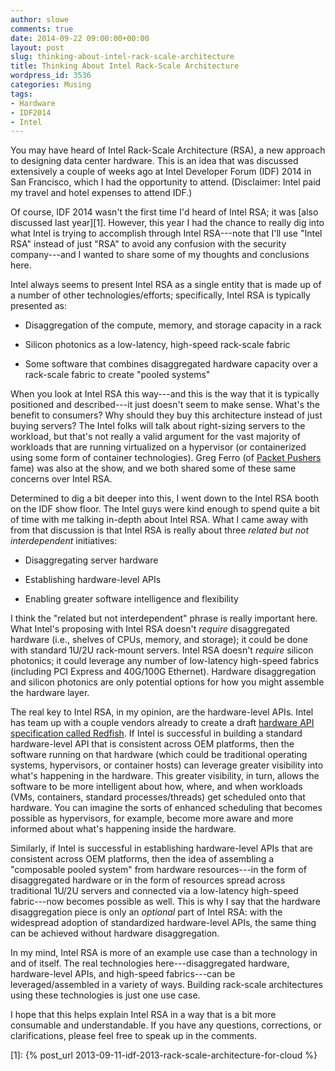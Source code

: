 ```yaml
---
author: slowe
comments: true
date: 2014-09-22 09:00:00+00:00
layout: post
slug: thinking-about-intel-rack-scale-architecture
title: Thinking About Intel Rack-Scale Architecture
wordpress_id: 3536
categories: Musing
tags:
- Hardware
- IDF2014
- Intel
---
```


You may have heard of Intel Rack-Scale Architecture (RSA), a new approach to designing data center hardware. This is an idea that was discussed extensively a couple of weeks ago at Intel Developer Forum (IDF) 2014 in San Francisco, which I had the opportunity to attend. (Disclaimer: Intel paid my travel and hotel expenses to attend IDF.)

Of course, IDF 2014 wasn't the first time I'd heard of Intel RSA; it was [also discussed last year][1]. However, this year I had the chance to really dig into what Intel is trying to accomplish through Intel RSA---note that I'll use "Intel RSA" instead of just "RSA" to avoid any confusion with the security company---and I wanted to share some of my thoughts and conclusions here.

Intel always seems to present Intel RSA as a single entity that is made up of a number of other technologies/efforts; specifically, Intel RSA is typically presented as:

* Disaggregation of the compute, memory, and storage capacity in a rack

* Silicon photonics as a low-latency, high-speed rack-scale fabric

* Some software that combines disaggregated hardware capacity over a rack-scale fabric to create "pooled systems"

When you look at Intel RSA this way---and this is the way that it is typically positioned and described---it just doesn't seem to make sense. What's the benefit to consumers? Why should they buy this architecture instead of just buying servers? The Intel folks will talk about right-sizing servers to the workload, but that's not really a valid argument for the vast majority of workloads that are running virtualized on a hypervisor (or containerized using some form of container technologies). Greg Ferro (of [Packet Pushers](http://packetpushers.net/) fame) was also at the show, and we both shared some of these same concerns over Intel RSA.

Determined to dig a bit deeper into this, I went down to the Intel RSA booth on the IDF show floor. The Intel guys were kind enough to spend quite a bit of time with me talking in-depth about Intel RSA. What I came away with from that discussion is that Intel RSA is really about three _related but not interdependent_ initiatives:

* Disaggregating server hardware

* Establishing hardware-level APIs

* Enabling greater software intelligence and flexibility

I think the "related but not interdependent" phrase is really important here. What Intel's proposing with Intel RSA doesn't _require_ disaggregated hardware (i.e., shelves of CPUs, memory, and storage); it could be done with standard 1U/2U rack-mount servers. Intel RSA doesn't _require_ silicon photonics; it could leverage any number of low-latency high-speed fabrics (including PCI Express and 40G/100G Ethernet). Hardware disaggregation and silicon photonics are only potential options for how you might assemble the hardware layer.

The real key to Intel RSA, in my opinion, are the hardware-level APIs. Intel has team up with a couple vendors already to create a draft [hardware API specification called Redfish](http://www.redfishspecification.org). If Intel is successful in building a standard hardware-level API that is consistent across OEM platforms, then the software running on that hardware (which could be traditional operating systems, hypervisors, or container hosts) can leverage greater visibility into what's happening in the hardware. This greater visibility, in turn, allows the software to be more intelligent about how, where, and when workloads (VMs, containers, standard processes/threads) get scheduled onto that hardware. You can imagine the sorts of enhanced scheduling that becomes possible as hypervisors, for example, become more aware and more informed about what's happening inside the hardware.

Similarly, if Intel is successful in establishing hardware-level APIs that are consistent across OEM platforms, then the idea of assembling a "composable pooled system" from hardware resources---in the form of disaggregated hardware or in the form of resources spread across traditional 1U/2U servers and connected via a low-latency high-speed fabric---now becomes possible as well. This is why I say that the hardware disaggregation piece is only an _optional_ part of Intel RSA: with the widespread adoption of standardized hardware-level APIs, the same thing can be achieved without hardware disaggregation.

In my mind, Intel RSA is more of an example use case than a technology in and of itself. The real technologies here---disaggregated hardware, hardware-level APIs, and high-speed fabrics---can be leveraged/assembled in a variety of ways. Building rack-scale architectures using these technologies is just one use case.

I hope that this helps explain Intel RSA in a way that is a bit more consumable and understandable. If you have any questions, corrections, or clarifications, please feel free to speak up in the comments.

[1]: {% post_url 2013-09-11-idf-2013-rack-scale-architecture-for-cloud %}
